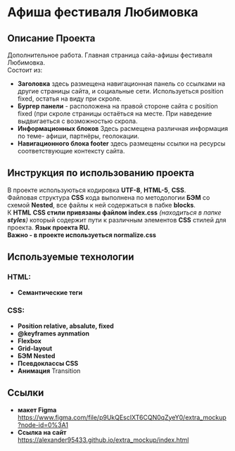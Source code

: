 # Афиша фестиваля Любимовка


## Описание Проекта
Дополнительное работа. Главная страница сайа-афишы фестиваля Любимовка.  
Состоит из:
- **Заголовка** здесь размещена навигационная панель со ссылками на другие страницы сайта, и социальные сети. Используеться position fixed, остатья на виду при скроле.
- **Бургер панели** - расположена на правой стороне сайта с position fixed (при скроле страницы остаёться на месте. При наведение выдвигаеться с возможностью скрола.
- **Информационных блоков** Здесь расмещена различная информация по теме- афиши, партнёры, геолокации. 
- **Навигационного блока footer** здесь размещены ссылки на ресурсы соответствующие контексту сайта.
## Инструкция по использованию проекта
В проекте используються кодировка **UTF-8**, **HTML-5**, **CSS**.  
Файловая структура **CSS** кода выполнена по методологии **БЭМ** со схемой **Nested**, все файлы к ней содержаться в пабке **blocks**.   
К **HTML**  **CSS стили привязаны файлом index.css** *(находиться в папке **styles**)* который содержит пути к различным элементов **CSS** стилей для проекта. 
**Язык проекта RU.**  
**Важно - в проекте используеться normalize.css** 

## Используемые технологии
### HTML:
- **Семантические теги**
### CSS:
- **Position relative, absalute, fixed**
- **@keyframes aynmation**
- **Flexbox**
- **Grid-layout**
- **БЭМ Nested**
- **Псевдоклассы CSS**
- **Анимация**  Transition 

## Ссылки
- **макет Figma** https://www.figma.com/file/p9UkQEscIXT6CQN0qZyeY0/extra_mockup?node-id=0%3A1     
- **Ссылка на сайт** https://alexander95433.github.io/extra_mockup/index.html



 
